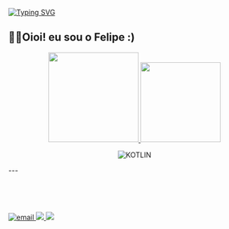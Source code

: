 [![Typing SVG](https://readme-typing-svg.herokuapp.com?font=Fira+Code&color=%F046E311&size=22&width=450&lines=%3C+Hi!+It's+me!+Felipe!+%2F%3E;%3C+Welcome+to+my+github+profile+%2F%3E)](https://git.io/typing-svg)

## 🐱‍👤Oioi! eu sou o Felipe :)

<div align="center">
  <a href="https://github.com/Fells778" target="_blank">
    <div style="display: inline_block">
    <img height="180rem" src="https://github-readme-stats.vercel.app/api?username=Fells778&show_icons=true&theme=dark&include_all_commits=true&count_private=true"/>
    <!--STATUS DE LINGUAGEM-->
    <img height="160rem" src="https://github-readme-stats.vercel.app/api/top-langs/?username=Fells778&layout=compact&title_color=FFF&text_color=FFF&icon_color=222323&border_color=222323&bg_color=00000c&border_radius=5&include_all_commits=true&count_private=true&locale=pt-br&cache_seconds=7000&exclude_repo=scripts-and-configs,atividades-ifba-c">
    </div>
  </a>
</div>

<div  align="center">
  
![KOTLIN](https://img.shields.io/static/v1?label=ANDROID&labelColor=4b53ff&message=KOTLIN&color=130000&logo=KOTLIN&logoColor=ffffff&style=flat-square)

</div>
---
<marquee>
  <div align="center">
    <img alt="android" height="30" src="https://icongr.am/devicon/android-plain.svg?size=139&color=3cc62a"/>
    <p>ANDROID DEVELOPER</p>
  </div>
</marquee>

<div>
  <a href="mailto:felipessouza778@gmail.com" target="_blank">
    <img alt="email" src="https://img.shields.io/badge/Gmail-D14836?style=for-the-badge&logo=gmail&logoColor=white" target="_blank"/>
  </a>

  <a href="https://linkedin.com/in/felipe-souza-63963b22a/" target="_blank">
    <img src="https://img.shields.io/badge/-LinkedIn-%230077B5?style=for-the-badge&logo=linkedin&logoColor=white"/>
  </a> 
  
  <a href="https://instagram.com/lipe.s.s778" target="_blank">
    <img src="https://img.shields.io/badge/-Instagram-%23E4405F?style=for-the-badge&logo=instagram&logoColor=white" target="_blank">
  </a>
</div>

